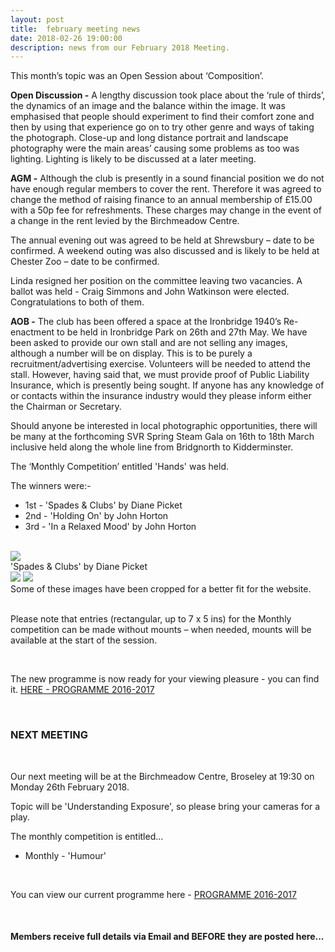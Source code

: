 ```yaml
---
layout: post
title:  february meeting news
date: 2018-02-26 19:00:00
description: news from our February 2018 Meeting.
---
```


This month’s topic was an Open Session about ‘Composition’. 

**Open Discussion -**
A lengthy discussion took place about the ‘rule of thirds’, the dynamics of an image and the balance within the image. It was emphasised that people should experiment to find their comfort zone and then by using that experience go on to try other genre and ways of taking the photograph. Close-up and long distance portrait and landscape photography were the main areas’ causing some problems as too was lighting. Lighting is likely to be discussed at a later meeting.

**AGM -**
Although the club is presently in a sound financial position we do not have enough regular members to cover the rent. Therefore it was agreed to change the method of raising finance to an annual membership of £15.00 with a 50p fee for refreshments. These charges may change in the event of a change in the rent levied by the Birchmeadow Centre.

The annual evening out was agreed to be held at Shrewsbury – date to be confirmed. A weekend outing was also discussed and is likely to be held at Chester Zoo – date to be confirmed. 

Linda resigned her position on the committee leaving two vacancies. A ballot was held - Craig Simmons and John Watkinson were elected. Congratulations to both of them.

**AOB -**
The club has been offered a space at the Ironbridge 1940’s Re-enactment to be held in Ironbridge Park on 26th and 27th May. We have been asked to provide our own stall and are not selling any images, although a number will be on display. This is to be purely a recruitment/advertising exercise. Volunteers will be needed to attend the stall. However, having said that, we must provide proof of Public Liability Insurance, which is presently being sought. If anyone has any knowledge of or contacts within the insurance industry would they please inform either the Chairman or Secretary.

Should anyone be interested in local photographic opportunities, there will be many at the forthcoming SVR Spring Steam Gala on 16th to 18th March inclusive held along the whole line from Bridgnorth to Kidderminster. 

The ‘Monthly Competition’ entitled 'Hands' was held.

The winners were:-

<ul>
	<li>1st - 'Spades &amp; Clubs' by Diane Picket</li>
	<li>2nd - 'Holding On' by John Horton</li>
	<li>3rd - 'In a Relaxed Mood' by John Horton</li>
</ul>

<br>

<div class="img_row">
	<img class="col three" src="{{ site.baseurl }}/assets/img/Spades_and_Clubs.JPG">
</div>
<div class="col three caption">
	'Spades &amp; Clubs' by Diane Picket
</div>

<div class="img_row">
	<img class="col two" src="{{ site.baseurl }}/assets/img/Holding_On.jpg">
	<img class="col one" src="{{ site.baseurl }}/assets/img/In_A_Relaxed_Mood.jpg">
</div>
<div class="col three caption">
	Some of these images have been cropped for a better fit for the website.
</div>

<br>

Please note that entries (rectangular, up to 7 x 5 ins) for the Monthly competition can be made without mounts – when needed, mounts will be available at the start of the session. 

<br>

The new programme is now ready for your viewing pleasure - you can find it. <a href="{{ site.baseurl }}/programme/2018-02-01-Forward-Programme-2018-2019">HERE - PROGRAMME 2016-2017</a>

<br>

### NEXT MEETING
<br>

Our next meeting will be at the Birchmeadow Centre, Broseley at 19:30 on Monday 26th February 2018. 

Topic will be 'Understanding Exposure', so please bring your cameras for a play.

The monthly competition is entitled...
<ul>
<li>Monthly - 'Humour'</li>
</ul>

<br>

You can view our current programme here - <a href="{{ site.baseurl }}/programme/2018-02-01-Forward-Programme-2018-2019">PROGRAMME 2016-2017</a>

<br>

#### Members receive full details via Email and BEFORE they are posted here...

<br>